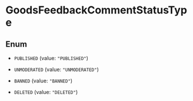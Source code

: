 

# GoodsFeedbackCommentStatusType

## Enum


* `PUBLISHED` (value: `"PUBLISHED"`)

* `UNMODERATED` (value: `"UNMODERATED"`)

* `BANNED` (value: `"BANNED"`)

* `DELETED` (value: `"DELETED"`)



